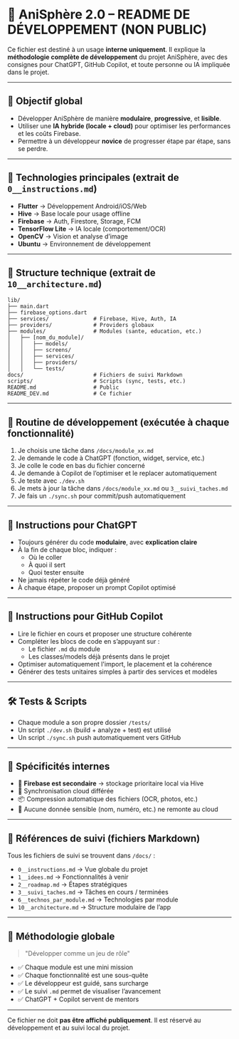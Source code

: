 # 🐾 AniSphère 2.0 – README DE DÉVELOPPEMENT (NON PUBLIC)

Ce fichier est destiné à un usage **interne uniquement**. Il explique la **méthodologie complète de développement** du projet AniSphère, avec des consignes pour ChatGPT, GitHub Copilot, et toute personne ou IA impliquée dans le projet.

---

## 🎯 Objectif global

- Développer AniSphère de manière **modulaire**, **progressive**, et **lisible**.
- Utiliser une **IA hybride (locale + cloud)** pour optimiser les performances et les coûts Firebase.
- Permettre à un développeur **novice** de progresser étape par étape, sans se perdre.

---

## 🔧 Technologies principales (extrait de `0__instructions.md`)

- **Flutter** → Développement Android/iOS/Web
- **Hive** → Base locale pour usage offline
- **Firebase** → Auth, Firestore, Storage, FCM
- **TensorFlow Lite** → IA locale (comportement/OCR)
- **OpenCV** → Vision et analyse d’image
- **Ubuntu** → Environnement de développement

---

## 🧱 Structure technique (extrait de `10__architecture.md`)

```
lib/
├── main.dart
├── firebase_options.dart
├── services/              # Firebase, Hive, Auth, IA
├── providers/             # Providers globaux
├── modules/               # Modules (sante, education, etc.)
│   ├── [nom_du_module]/
│   │   ├── models/
│   │   ├── screens/
│   │   ├── services/
│   │   ├── providers/
│   │   └── tests/
docs/                      # Fichiers de suivi Markdown
scripts/                   # Scripts (sync, tests, etc.)
README.md                  # Public
README_DEV.md              # Ce fichier
```

---

## 🚀 Routine de développement (exécutée à chaque fonctionnalité)

1. Je choisis une tâche dans `/docs/module_xx.md`
2. Je demande le code à ChatGPT (fonction, widget, service, etc.)
3. Je colle le code en bas du fichier concerné
4. Je demande à Copilot de l’optimiser et le replacer automatiquement
5. Je teste avec `./dev.sh`
6. Je mets à jour la tâche dans `/docs/module_xx.md` ou `3__suivi_taches.md`
7. Je fais un `./sync.sh` pour commit/push automatiquement

---

## 🤖 Instructions pour ChatGPT

- Toujours générer du code **modulaire**, avec **explication claire**
- À la fin de chaque bloc, indiquer :
  - Où le coller
  - À quoi il sert
  - Quoi tester ensuite
- Ne jamais répéter le code déjà généré
- À chaque étape, proposer un prompt Copilot optimisé

---

## 🤖 Instructions pour GitHub Copilot

- Lire le fichier en cours et proposer une structure cohérente
- Compléter les blocs de code en s’appuyant sur :
  - Le fichier `.md` du module
  - Les classes/models déjà présents dans le projet
- Optimiser automatiquement l'import, le placement et la cohérence
- Générer des tests unitaires simples à partir des services et modèles

---

## 🛠️ Tests & Scripts

- Chaque module a son propre dossier `/tests/`
- Un script `./dev.sh` (build + analyze + test) est utilisé
- Un script `./sync.sh` push automatiquement vers GitHub

---

## 🔐 Spécificités internes

- 🔄 **Firebase est secondaire** → stockage prioritaire local via Hive
- 📡 Synchronisation cloud différée
- 📦 Compression automatique des fichiers (OCR, photos, etc.)
- 🔐 Aucune donnée sensible (nom, numéro, etc.) ne remonte au cloud

---

## 📁 Références de suivi (fichiers Markdown)

Tous les fichiers de suivi se trouvent dans `/docs/` :
- `0__instructions.md` → Vue globale du projet
- `1__idees.md` → Fonctionnalités à venir
- `2__roadmap.md` → Étapes stratégiques
- `3__suivi_taches.md` → Tâches en cours / terminées
- `6__technos_par_module.md` → Technologies par module
- `10__architecture.md` → Structure modulaire de l’app

---

## 🧠 Méthodologie globale

> "Développer comme un jeu de rôle"

- ✅ Chaque module est une mini mission
- ✅ Chaque fonctionnalité est une sous-quête
- ✅ Le développeur est guidé, sans surcharge
- ✅ Le suivi `.md` permet de visualiser l’avancement
- ✅ ChatGPT + Copilot servent de mentors

---

Ce fichier ne doit **pas être affiché publiquement**. Il est réservé au développement et au suivi local du projet.
